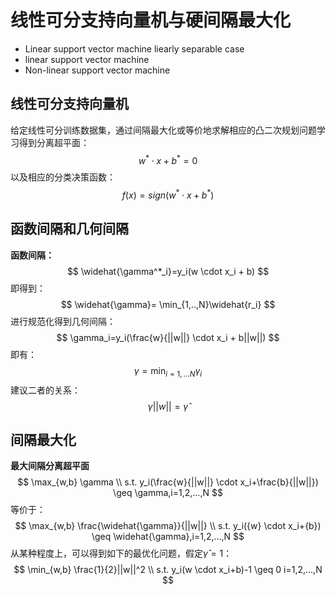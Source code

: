 # 线性可分支持向量机与硬间隔最大化

- Linear support vector machine liearly separable case
- linear support vector machine
- Non-linear support vector machine



## 线性可分支持向量机

给定线性可分训练数据集，通过间隔最大化或等价地求解相应的凸二次规划问题学习得到分离超平面：
$$
w^* \cdot x + b ^* = 0
$$
以及相应的分类决策函数：
$$
f(x)=sign(w^* \cdot x + b ^*)
$$

## 函数间隔和几何间隔

**函数间隔：**
$$
\widehat{\gamma^*_i}=y_i(w \cdot x_i + b)
$$
即得到：
$$
\widehat{\gamma}= \min_{1,..,N}\widehat{r_i}
$$
进行规范化得到几何间隔：
$$
\gamma_i=y_i(\frac{w}{||w||} \cdot x_i + b||w||)
$$
即有：
$$
\gamma= \min_{i=1,...N}\gamma_i
$$
建议二者的关系：
$$
\gamma ||w|| = \widehat{\gamma}
$$

## 间隔最大化

**最大间隔分离超平面**
$$
\max_{w,b} \gamma \\
s.t. y_i(\frac{w}{||w||} \cdot x_i+\frac{b}{||w||}) \geq \gamma,i=1,2,...,N
$$
等价于：
$$
\max_{w,b} \frac{\widehat{\gamma}}{||w||} \\
s.t. y_i({w} \cdot x_i+{b}) \geq \widehat{\gamma},i=1,2,...,N
$$
从某种程度上，可以得到如下的最优化问题，假定$\widehat{\gamma}=1$：
$$
\min_{w,b} \frac{1}{2}||w||^2 \\
s.t. y_i(w \cdot x_i+b)-1 \geq 0 i=1,2,...,N
$$








































